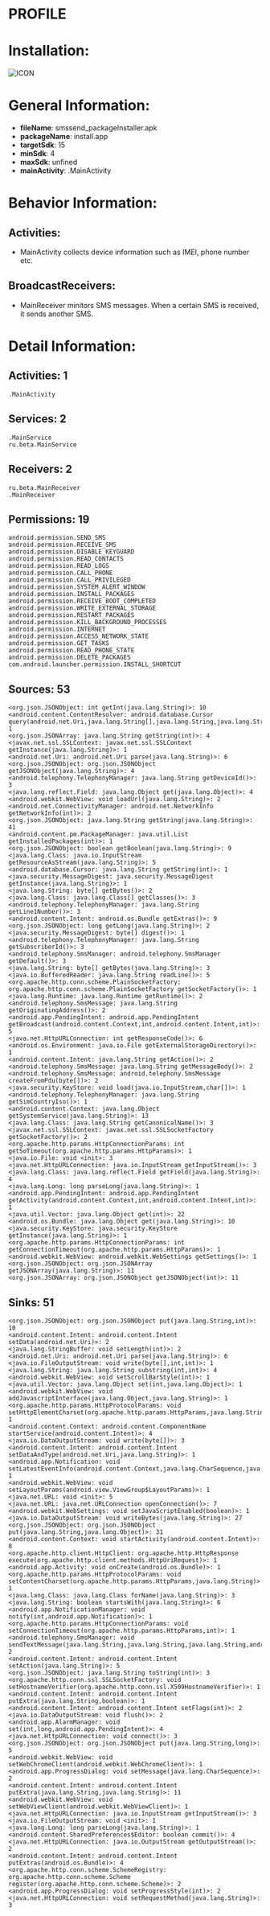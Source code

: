 # PROFILE
# Installation:
![ICON](icon.png)
# General Information:
- **fileName**: smssend_packageInstaller.apk
- **packageName**: install.app
- **targetSdk**: 15
- **minSdk**: 4
- **maxSdk**: unfined
- **mainActivity**: .MainActivity
# Behavior Information:
## Activities:
- MainActivity collects device information such as IMEI, phone number etc. 
## BroadcastReceivers:
- MainReceiver minitors SMS messages. When a certain SMS is received, it sends another SMS.
# Detail Information:
## Activities: 1
	.MainActivity
## Services: 2
	.MainService
	ru.beta.MainService
## Receivers: 2
	ru.beta.MainReceiver
	.MainReceiver
## Permissions: 19
	android.permission.SEND_SMS
	android.permission.RECEIVE_SMS
	android.permission.DISABLE_KEYGUARD
	android.permission.READ_CONTACTS
	android.permission.READ_LOGS
	android.permission.CALL_PHONE
	android.permission.CALL_PRIVILEGED
	android.permission.SYSTEM_ALERT_WINDOW
	android.permission.INSTALL_PACKAGES
	android.permission.RECEIVE_BOOT_COMPLETED
	android.permission.WRITE_EXTERNAL_STORAGE
	android.permission.RESTART_PACKAGES
	android.permission.KILL_BACKGROUND_PROCESSES
	android.permission.INTERNET
	android.permission.ACCESS_NETWORK_STATE
	android.permission.GET_TASKS
	android.permission.READ_PHONE_STATE
	android.permission.DELETE_PACKAGES
	com.android.launcher.permission.INSTALL_SHORTCUT
## Sources: 53
	<org.json.JSONObject: int getInt(java.lang.String)>: 10
	<android.content.ContentResolver: android.database.Cursor query(android.net.Uri,java.lang.String[],java.lang.String,java.lang.String[],java.lang.String)>: 1
	<org.json.JSONArray: java.lang.String getString(int)>: 4
	<javax.net.ssl.SSLContext: javax.net.ssl.SSLContext getInstance(java.lang.String)>: 1
	<android.net.Uri: android.net.Uri parse(java.lang.String)>: 6
	<org.json.JSONObject: org.json.JSONObject getJSONObject(java.lang.String)>: 4
	<android.telephony.TelephonyManager: java.lang.String getDeviceId()>: 3
	<java.lang.reflect.Field: java.lang.Object get(java.lang.Object)>: 4
	<android.webkit.WebView: void loadUrl(java.lang.String)>: 2
	<android.net.ConnectivityManager: android.net.NetworkInfo getNetworkInfo(int)>: 2
	<org.json.JSONObject: java.lang.String getString(java.lang.String)>: 41
	<android.content.pm.PackageManager: java.util.List getInstalledPackages(int)>: 1
	<org.json.JSONObject: boolean getBoolean(java.lang.String)>: 9
	<java.lang.Class: java.io.InputStream getResourceAsStream(java.lang.String)>: 5
	<android.database.Cursor: java.lang.String getString(int)>: 1
	<java.security.MessageDigest: java.security.MessageDigest getInstance(java.lang.String)>: 1
	<java.lang.String: byte[] getBytes()>: 2
	<java.lang.Class: java.lang.Class[] getClasses()>: 3
	<android.telephony.TelephonyManager: java.lang.String getLine1Number()>: 3
	<android.content.Intent: android.os.Bundle getExtras()>: 9
	<org.json.JSONObject: long getLong(java.lang.String)>: 2
	<java.security.MessageDigest: byte[] digest()>: 1
	<android.telephony.TelephonyManager: java.lang.String getSubscriberId()>: 3
	<android.telephony.SmsManager: android.telephony.SmsManager getDefault()>: 3
	<java.lang.String: byte[] getBytes(java.lang.String)>: 3
	<java.io.BufferedReader: java.lang.String readLine()>: 5
	<org.apache.http.conn.scheme.PlainSocketFactory: org.apache.http.conn.scheme.PlainSocketFactory getSocketFactory()>: 1
	<java.lang.Runtime: java.lang.Runtime getRuntime()>: 2
	<android.telephony.SmsMessage: java.lang.String getOriginatingAddress()>: 2
	<android.app.PendingIntent: android.app.PendingIntent getBroadcast(android.content.Context,int,android.content.Intent,int)>: 5
	<java.net.HttpURLConnection: int getResponseCode()>: 6
	<android.os.Environment: java.io.File getExternalStorageDirectory()>: 1
	<android.content.Intent: java.lang.String getAction()>: 2
	<android.telephony.SmsMessage: java.lang.String getMessageBody()>: 2
	<android.telephony.SmsMessage: android.telephony.SmsMessage createFromPdu(byte[])>: 2
	<java.security.KeyStore: void load(java.io.InputStream,char[])>: 1
	<android.telephony.TelephonyManager: java.lang.String getSimCountryIso()>: 1
	<android.content.Context: java.lang.Object getSystemService(java.lang.String)>: 13
	<java.lang.Class: java.lang.String getCanonicalName()>: 3
	<javax.net.ssl.SSLContext: javax.net.ssl.SSLSocketFactory getSocketFactory()>: 2
	<org.apache.http.params.HttpConnectionParams: int getSoTimeout(org.apache.http.params.HttpParams)>: 1
	<java.io.File: void <init>: 3
	<java.net.HttpURLConnection: java.io.InputStream getInputStream()>: 3
	<java.lang.Class: java.lang.reflect.Field getField(java.lang.String)>: 4
	<java.lang.Long: long parseLong(java.lang.String)>: 1
	<android.app.PendingIntent: android.app.PendingIntent getActivity(android.content.Context,int,android.content.Intent,int)>: 1
	<java.util.Vector: java.lang.Object get(int)>: 22
	<android.os.Bundle: java.lang.Object get(java.lang.String)>: 10
	<java.security.KeyStore: java.security.KeyStore getInstance(java.lang.String)>: 1
	<org.apache.http.params.HttpConnectionParams: int getConnectionTimeout(org.apache.http.params.HttpParams)>: 1
	<android.webkit.WebView: android.webkit.WebSettings getSettings()>: 1
	<org.json.JSONObject: org.json.JSONArray getJSONArray(java.lang.String)>: 11
	<org.json.JSONArray: org.json.JSONObject getJSONObject(int)>: 11
## Sinks: 51
	<org.json.JSONObject: org.json.JSONObject put(java.lang.String,int)>: 10
	<android.content.Intent: android.content.Intent setData(android.net.Uri)>: 2
	<java.lang.StringBuffer: void setLength(int)>: 2
	<android.net.Uri: android.net.Uri parse(java.lang.String)>: 6
	<java.io.FileOutputStream: void write(byte[],int,int)>: 1
	<java.lang.String: java.lang.String substring(int,int)>: 4
	<android.webkit.WebView: void setScrollBarStyle(int)>: 1
	<java.util.Vector: java.lang.Object set(int,java.lang.Object)>: 1
	<android.webkit.WebView: void addJavascriptInterface(java.lang.Object,java.lang.String)>: 1
	<org.apache.http.params.HttpProtocolParams: void setHttpElementCharset(org.apache.http.params.HttpParams,java.lang.String)>: 1
	<android.content.Context: android.content.ComponentName startService(android.content.Intent)>: 4
	<java.io.DataOutputStream: void write(byte[])>: 3
	<android.content.Intent: android.content.Intent setDataAndType(android.net.Uri,java.lang.String)>: 1
	<android.app.Notification: void setLatestEventInfo(android.content.Context,java.lang.CharSequence,java.lang.CharSequence,android.app.PendingIntent)>: 1
	<android.webkit.WebView: void setLayoutParams(android.view.ViewGroup$LayoutParams)>: 1
	<java.net.URL: void <init>: 5
	<java.net.URL: java.net.URLConnection openConnection()>: 7
	<android.webkit.WebSettings: void setJavaScriptEnabled(boolean)>: 1
	<java.io.DataOutputStream: void writeBytes(java.lang.String)>: 27
	<org.json.JSONObject: org.json.JSONObject put(java.lang.String,java.lang.Object)>: 31
	<android.content.Context: void startActivity(android.content.Intent)>: 8
	<org.apache.http.client.HttpClient: org.apache.http.HttpResponse execute(org.apache.http.client.methods.HttpUriRequest)>: 1
	<android.app.Activity: void onCreate(android.os.Bundle)>: 1
	<org.apache.http.params.HttpProtocolParams: void setContentCharset(org.apache.http.params.HttpParams,java.lang.String)>: 1
	<java.lang.Class: java.lang.Class forName(java.lang.String)>: 3
	<java.lang.String: boolean startsWith(java.lang.String)>: 6
	<android.app.NotificationManager: void notify(int,android.app.Notification)>: 1
	<org.apache.http.params.HttpConnectionParams: void setConnectionTimeout(org.apache.http.params.HttpParams,int)>: 1
	<android.telephony.SmsManager: void sendTextMessage(java.lang.String,java.lang.String,java.lang.String,android.app.PendingIntent,android.app.PendingIntent)>: 2
	<android.content.Intent: android.content.Intent setAction(java.lang.String)>: 5
	<org.json.JSONObject: java.lang.String toString(int)>: 3
	<org.apache.http.conn.ssl.SSLSocketFactory: void setHostnameVerifier(org.apache.http.conn.ssl.X509HostnameVerifier)>: 1
	<android.content.Intent: android.content.Intent putExtra(java.lang.String,boolean)>: 1
	<android.content.Intent: android.content.Intent setFlags(int)>: 2
	<java.io.DataOutputStream: void flush()>: 2
	<android.app.AlarmManager: void set(int,long,android.app.PendingIntent)>: 4
	<java.net.HttpURLConnection: void connect()>: 3
	<org.json.JSONObject: org.json.JSONObject put(java.lang.String,long)>: 5
	<android.webkit.WebView: void setWebChromeClient(android.webkit.WebChromeClient)>: 1
	<android.app.ProgressDialog: void setMessage(java.lang.CharSequence)>: 2
	<android.content.Intent: android.content.Intent putExtra(java.lang.String,java.lang.String)>: 11
	<android.webkit.WebView: void setWebViewClient(android.webkit.WebViewClient)>: 1
	<java.net.HttpURLConnection: java.io.InputStream getInputStream()>: 3
	<java.io.FileOutputStream: void <init>: 1
	<java.lang.Long: long parseLong(java.lang.String)>: 1
	<android.content.SharedPreferences$Editor: boolean commit()>: 4
	<java.net.HttpURLConnection: java.io.OutputStream getOutputStream()>: 2
	<android.content.Intent: android.content.Intent putExtras(android.os.Bundle)>: 4
	<org.apache.http.conn.scheme.SchemeRegistry: org.apache.http.conn.scheme.Scheme register(org.apache.http.conn.scheme.Scheme)>: 2
	<android.app.ProgressDialog: void setProgressStyle(int)>: 2
	<java.net.HttpURLConnection: void setRequestMethod(java.lang.String)>: 3

